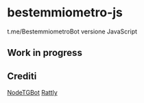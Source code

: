 # bestemmiometro-js
t.me/BestemmiometroBot versione JavaScript

## Work in progress

## Crediti

[NodeTGBot](https://github.com/zRattly/NodeTGBot)
[Rattly](https://t.me/Rattly)
